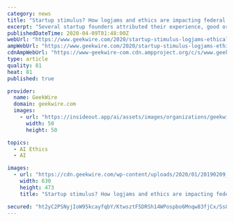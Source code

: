 ```yaml
---
category: news
title: "Startup stimulus? How logjams and ethics are impacting federal loans for tech companies"
excerpt: "Several startup founders attributed their experience, good or bad, to the bank facilitating the loan. Dan Wachtler, CEO of an artificial intelligence upstart called Darklight, immediately recognized that the type of bank he chose would impact his likelihood of success. Wachtler’s background working with big banks as clients informed his decision."
publishedDateTime: 2020-04-09T01:48:00Z
webUrl: "https://www.geekwire.com/2020/startup-stimulus-logjams-ethical-questions-impacting-federal-loans-tech-companies/"
ampWebUrl: "https://www.geekwire.com/2020/startup-stimulus-logjams-ethical-questions-impacting-federal-loans-tech-companies/amp/"
cdnAmpWebUrl: "https://www-geekwire-com.cdn.ampproject.org/c/s/www.geekwire.com/2020/startup-stimulus-logjams-ethical-questions-impacting-federal-loans-tech-companies/amp/"
type: article
quality: 81
heat: 81
published: true

provider:
  name: GeekWire
  domain: geekwire.com
  images:
    - url: "https://insideout.app/ai/assets/images/organizations/geekwire.com-50x50.jpg"
      width: 50
      height: 50

topics:
  - AI Ethics
  - AI

images:
  - url: "https://cdn.geekwire.com/wp-content/uploads/2020/01/20190209_145224-630x473.jpg"
    width: 630
    height: 473
    title: "Startup stimulus? How logjams and ethics are impacting federal loans for tech companies"

secured: "ht2yC2PSNyjIoW95kcayfqbY/KtwsztF5DRSh14WPospbo6Mnqw83fjCx/Ss8IxfCYsp+uDzlxmEBrL9JL64tSG2VpzVEGpmM1gLLmPdP83osq1KQOX1/s9J8Az+nrYdiMNyh68/HSQarbHz4LyL9i4Y19Girh6Xt1qAiU8yrtlg0qCROBuHKYxu4kuy7JIZpFTKftdMhkIEbKbESjshvcSlNbTtdJp1rcNgaoHIuzqzjzGoyYLgbOW6GqyShW8habsEv1GTveYwI9r/kYjJZu2y6M9PsHWxkGau4icG9lF/rses+s7eWnagz2IoWRoQxdiSMrtqzt6GK4CC4nGbJwYOsBw6Iy0iqISptxp0zWNFQRloEGkIChrSKid9b8BR9WvyQyrqN7fbmHCplx2FNYaD6icUKusvWfSQxMD4/Ylq9Uf/WVNN3dQB2uPeh+yRWGT9L44WNnjGJpko0izh+UvuB/52jpvbZ03I7zldBvw=;RNuQzdgjjwqg+KmS9/l3XQ=="
---
```


